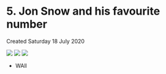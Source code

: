 # 5. Jon Snow and his favourite number
Created Saturday 18 July 2020

![](/assets/5._Jon_Snow_and_his_favourite_number_-_80-image-1.png)
![](/assets/5._Jon_Snow_and_his_favourite_number_-_80-image-2.png)
![](/assets/5._Jon_Snow_and_his_favourite_number_-_80-image-3.png)

- WAll
